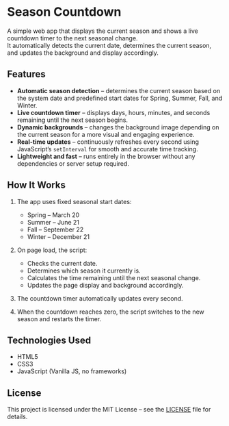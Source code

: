 # Season Countdown

A simple web app that displays the current season and shows a live countdown timer to the next seasonal change.  
It automatically detects the current date, determines the current season, and updates the background and display accordingly.

## Features

- **Automatic season detection** – determines the current season based on the system date and predefined start dates for Spring, Summer, Fall, and Winter.  
- **Live countdown timer** – displays days, hours, minutes, and seconds remaining until the next season begins.  
- **Dynamic backgrounds** – changes the background image depending on the current season for a more visual and engaging experience.  
- **Real-time updates** – continuously refreshes every second using JavaScript’s `setInterval` for smooth and accurate time tracking.  
- **Lightweight and fast** – runs entirely in the browser without any dependencies or server setup required.  

## How It Works

1. The app uses fixed seasonal start dates:  
   - Spring – March 20  
   - Summer – June 21  
   - Fall – September 22  
   - Winter – December 21  

2. On page load, the script:  
   - Checks the current date.  
   - Determines which season it currently is.  
   - Calculates the time remaining until the next seasonal change.  
   - Updates the page display and background accordingly.  

3. The countdown timer automatically updates every second.  
4. When the countdown reaches zero, the script switches to the new season and restarts the timer.  

## Technologies Used

- HTML5  
- CSS3  
- JavaScript (Vanilla JS, no frameworks)  

## License

This project is licensed under the MIT License – see the [LICENSE](./LICENSE) file for details.
